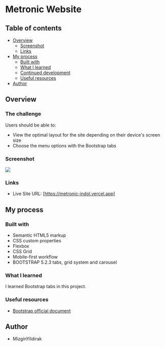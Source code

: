 # Metronic Website

## Table of contents

- [Overview](#overview)
  - [Screenshot](#screenshot)
  - [Links](#links)
- [My process](#my-process)
  - [Built with](#built-with)
  - [What I learned](#what-i-learned)
  - [Continued development](#continued-development)
  - [Useful resources](#useful-resources)
- [Author](#author)


## Overview

### The challenge

Users should be able to:

- View the optimal layout for the site depending on their device's screen size
- Choose the menu options with the Bootstrap tabs

### Screenshot

![](https://www.linkpicture.com/q/resim_2023-02-17_012702029.png)

### Links

- Live Site URL: [https://metronic-indol.vercel.app]

## My process

### Built with

- Semantic HTML5 markup
- CSS custom properties
- Flexbox
- CSS Grid
- Mobile-first workflow
- BOOTSTRAP 5.2.3 tabs, grid system and carousel

### What I learned

I learned Bootstrap tabs in this project.

### Useful resources

- [Bootstrap official document](https://blog.getbootstrap.com/2022/11/22/bootstrap-5-2-3/)

## Author

- MizginYildirak

